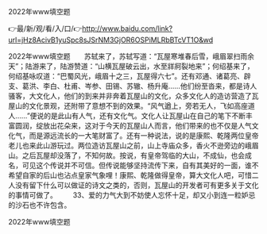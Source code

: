2022年www填空题

👉最/新/观/看/入/口/👉http://www.baidu.com/link?url=jHz8AcivB1yuSpc8sJSrNM3GjOR6OSPiMLRbBTcVT1O&wd

2022年www填空题　　苏轼来了，苏轼写道：“瓦屋寒堆春后雪，峨眉翠扫雨余天”；陆游来了，陆游赞道：“山横瓦屋破云出，水至牂牁裂地来”；何绍基来了，何绍基咏叹道：“巴蜀风光，峨眉十之三，瓦屋得六七”。还有邓通、诸葛亮、辟支、葛洪、李白、杜甫、岑参、田锡、苏辙、杨升庵……他们纷至沓来，都是诗人骚客，大文化人，他们的到来并非奔着瓦屋山的文化，众多文化人的造访营造了瓦屋山的文化景观，还附带了意想不到的效果。“风气遒上，旁若无人，飞如高座道人……”便说的是此山有人气，还有文化气。文化人让瓦屋山在自己的笔下不断丰富圆润，绽放出花朵来，这对于今天的瓦屋山人而言，他们带来的也不仅是人气文化气，而是源远流长的一大笔财富了。还有一种说法，说的是康熙、乾隆两位皇帝老儿也来此山游玩过。两位造访瓦屋山之前，山上寺庙众多，香火不逊旁边的峨眉山。之后瓦屋却没落了，不知何故。按说，有皇帝驾临的大山，不成仙，也会成名，可见这个传说并不可信。但传说能够坚持流传下来，自有其美好的一面，谁不希望自家的后山也沾点皇家气象哩！康熙、乾隆做得皇帝，算大文化人吧，可惜二人没有留下什么可以做证的诗文之类的，否则，瓦屋山的开发者可有更多关于文化的事情可做了。
　　33、爱的力气大到不妨使人忘怀十足，却又小到连一粒妒忌的沙石也不许包含。


2022年www填空题
